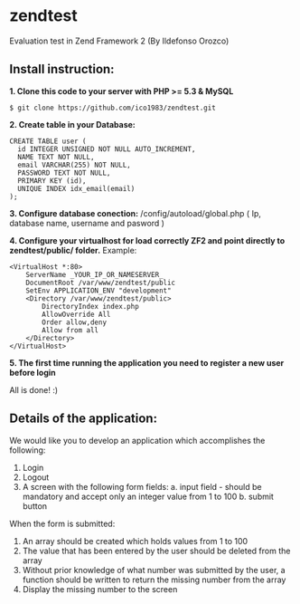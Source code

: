 # zendtest
Evaluation test in Zend Framework 2 (By Ildefonso Orozco)

Install instruction:
--------------

**1. Clone this code to your server with PHP >= 5.3 & MySQL**

    $ git clone https://github.com/ico1983/zendtest.git

**2. Create table in your Database:**

    CREATE TABLE user (
      id INTEGER UNSIGNED NOT NULL AUTO_INCREMENT,
      NAME TEXT NOT NULL,
      email VARCHAR(255) NOT NULL,
      PASSWORD TEXT NOT NULL,
      PRIMARY KEY (id),
      UNIQUE INDEX idx_email(email)
    );

**3. Configure database conection:** /config/autoload/global.php  ( Ip, database name, username and pasword )

**4. Configure your virtualhost for load correctly ZF2 and point directly to zendtest/public/ folder.** Example:

    <VirtualHost *:80>
        ServerName _YOUR_IP_OR_NAMESERVER_
        DocumentRoot /var/www/zendtest/public
        SetEnv APPLICATION_ENV "development"
        <Directory /var/www/zendtest/public>
            DirectoryIndex index.php
            AllowOverride All
            Order allow,deny
            Allow from all
        </Directory>
    </VirtualHost>
    
**5. The first time running the application you need to register a new user before login**

All is done! :)

Details of the application:
--------------

We would like you to develop an application which accomplishes the following:
1. Login 
2. Logout
3. A screen with the following form fields:
    a. input field - should be mandatory and accept only an integer value from 1 to 100
    b. submit button

When the form is submitted:
1. An array should be created which holds values from 1 to 100
2. The value that has been entered by the user should be deleted from the array
3. Without prior knowledge of what number was submitted by the user, a function should be written to return the missing number from the array
4. Display the missing number to the screen

